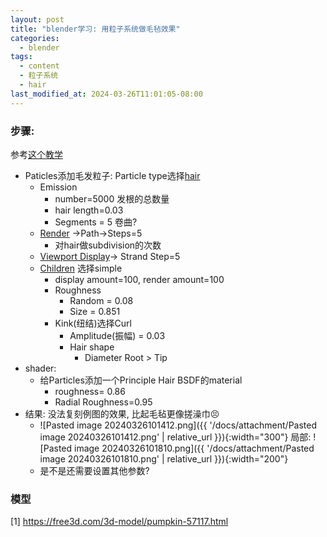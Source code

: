 ```yaml
---
layout: post
title: "blender学习: 用粒子系统做毛毡效果"
categories:
  - blender
tags:
  - content
  - 粒子系统
  - hair
last_modified_at: 2024-03-26T11:01:05-08:00
---
```


### 步骤: 

参考[这个教学](https://www.xiaohongshu.com/explore/65eb070500000000030320e2/)
-  Paticles添加毛发粒子: Particle type选择[hair](https://docs.blender.org/manual/en/latest/physics/particles/hair/index.html) 
	- Emission
		- number=5000 发根的总数量
		- hair length=0.03
		- Segments = 5 卷曲?
	- [Render](https://docs.blender.org/manual/en/latest/physics/particles/emitter/render.html) ->Path->Steps=5 
		- 对hair做subdivision的次数
	- [Viewport Display](https://docs.blender.org/manual/en/latest/physics/particles/hair/display.html)-> Strand Step=5
	- [Children](https://docs.blender.org/manual/en/latest/physics/particles/emitter/children.html) 选择simple
		- display amount=100, render amount=100
		- Roughness
			- Random = 0.08
			- Size = 0.851
		- Kink(纽结)选择Curl
			- Amplitude(振幅) = 0.03
			- Hair shape
				- Diameter Root > Tip
- shader: 
	- 给Particles添加一个Principle Hair BSDF的material
		- roughness= 0.86
		- Radial Roughness=0.95
- 结果: 没法复刻例图的效果, 比起毛毡更像搓澡巾😣
	- ![Pasted image 20240326101412.png]({{ '/docs/attachment/Pasted image 20240326101412.png' | relative_url }}){:width="300"}  局部: ![Pasted image 20240326101810.png]({{ '/docs/attachment/Pasted image 20240326101810.png' | relative_url }}){:width="200"} 
	- 是不是还需要设置其他参数?


### 模型

[1] https://free3d.com/3d-model/pumpkin-57117.html


 